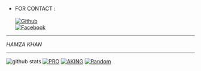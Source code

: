 * FOR CONTACT :
<b></b> </br> <br>[![Github](https://img.shields.io/badge/Github-ZABL.111-dimgray?style=flat-square&logo=github)](https://github.com/ZABL-111)<br> [![Facebook](https://img.shields.io/badge/Facebook-ZABL-blue?style=flat-square&logo=facebook)](https://www.facebook.com/oggyfire)
&nbsp;&nbsp;     &nbsp;&nbsp;    &nbsp;&nbsp;   &nbsp;&nbsp;   &nbsp;&nbsp;   
___
_HAMZA KHAN_
___

![github stats](https://github-readme-stats.vercel.app/api?username=ZABL-111&show_icons=true&theme=dark)
<a href="https://github.com/ZABL-111/PRO"><img title="PRO" src="https://github-readme-stats.vercel.app/api/pin/?username=ZABL-111&repo=PRO&theme=vision-friendly-dark"></a>
<a href="https://github.com/AKING110/AKING"><img title="AKING" src="https://github-readme-stats.vercel.app/api/pin/?username=AKING110&repo=AKING&theme=vision-friendly-dark"></a>
<a href="https://github.com/AKING110/Random"><img title="Random" src="https://github-readme-stats.vercel.app/api/pin/?username=AKING110&repo=Random&theme=vision-friendly-dark"></a>
